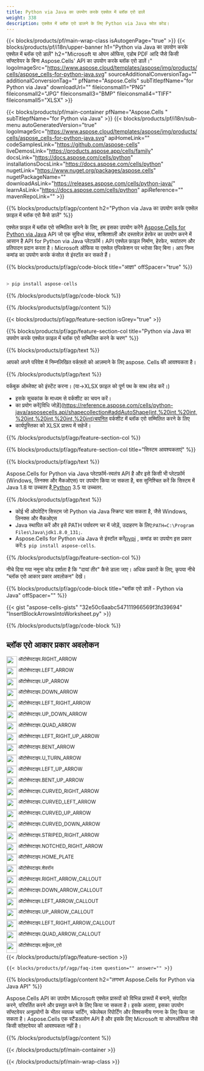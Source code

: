 ```yaml
---
title: Python via Java का उपयोग करके एक्सेल में ब्लॉक एरो डालें
weight: 338
description: एक्सेल में ब्लॉक एरो डालने के लिए Python via Java स्रोत कोड।
---
```

{{< blocks/products/pf/main-wrap-class isAutogenPage="true" >}}
{{< blocks/products/pf/i18n/upper-banner h1="Python via Java का उपयोग करके एक्सेल में ब्लॉक एरो डालें" h2="Microsoft या ओपन ऑफिस, एडोब PDF आदि जैसे किसी सॉफ्टवेयर के बिना Aspose.Cells\' API का उपयोग करके ब्लॉक एरो डालें।" logoImageSrc="https://www.aspose.cloud/templates/aspose/img/products/cells/aspose_cells-for-python-java.svg" sourceAdditionalConversionTag="" additionalConversionTag="" pfName="Aspose.Cells" subTitlepfName="for Python via Java" downloadUrl="" fileiconsmall1="PNG" fileiconsmall2="JPG" fileiconsmall3="BMP" fileiconsmall4="TIFF" fileiconsmall5="XLSX" >}}

{{< blocks/products/pf/main-container pfName="Aspose.Cells " subTitlepfName="for Python via Java" >}}
{{< blocks/products/pf/i18n/sub-menu autoGeneratedVersion="true" logoImageSrc="https://www.aspose.cloud/templates/aspose/img/products/cells/aspose_cells-for-python-java.svg" apiHomeLink="" codeSamplesLink="https://github.com/aspose-cells" liveDemosLink="https://products.aspose.app/cells/family" docsLink="https://docs.aspose.com/cells/python" installationsDocsLink="https://docs.aspose.com/cells/python" nugetLink="https://www.nuget.org/packages/aspose.cells" nugetPackageName="" downloadAsLink="https://releases.aspose.com/cells/python-java/" learnAsLink="https://docs.aspose.com/cells/python" apiReference="" mavenRepoLink="" >}}

{{% blocks/products/pf/agp/content h2="Python via Java का उपयोग करके एक्सेल फ़ाइल में ब्लॉक एरो कैसे डालें" %}}

एक्सेल फ़ाइल में ब्लॉक एरो सम्मिलित करने के लिए, हम इसका उपयोग करेंगे
 [Aspose.Cells for Python via Java](https://pypi.org/project/aspose-cells/) 
 API जो एक सुविधा संपन्न, शक्तिशाली और दस्तावेज़ हेरफेर का उपयोग करने में आसान है API for Python via Java प्लेटफ़ॉर्म। API एक्सेल फ़ाइल निर्माण, हेरफेर, रूपांतरण और प्रतिपादन प्रदान करता है। Microsoft ऑफिस या एक्सेल एप्लिकेशन पर भरोसा किए बिना। आप निम्न कमांड का उपयोग करके कंसोल से इंस्टॉल कर सकते हैं।

{{% blocks/products/pf/agp/code-block title="आज्ञा" offSpacer="true" %}}

```cs

> pip install aspose-cells

```

{{% /blocks/products/pf/agp/code-block %}}

{{% /blocks/products/pf/agp/content %}}

{{< blocks/products/pf/agp/feature-section isGrey="true" >}}

{{% blocks/products/pf/agp/feature-section-col title="Python via Java का उपयोग करके एक्सेल फ़ाइल में ब्लॉक एरो सम्मिलित करने के चरण" %}}

{{% blocks/products/pf/agp/text %}}

आपको अपने परिवेश में निम्नलिखित वर्कफ़्लो को आज़माने के लिए aspose. Cells की आवश्यकता है।

{{% /blocks/products/pf/agp/text %}}

वर्कबुक ऑब्जेक्ट को इंस्टेंट करना। (या->XLSX फ़ाइल को पूर्ण पथ के साथ लोड करें।)
+ इसके सूचकांक के माध्यम से वर्कशीट का चयन करें।
 + का प्रयोग करें[विधि जोड़ें](https://reference.aspose.com/cells/python-java/asposecells.api/shapecollection#addAutoShape(int,%20int,%20int,%20int,%20int,%20int,%20int)चयनित वर्कशीट में ब्लॉक एरो सम्मिलित करने के लिए
+ कार्यपुस्तिका को XLSX प्रारूप में सहेजें।

{{% /blocks/products/pf/agp/feature-section-col %}}

{{% blocks/products/pf/agp/feature-section-col title="सिस्टम आवश्यकताएं" %}}

{{% blocks/products/pf/agp/text %}}

Aspose.Cells for Python via Java प्लेटफ़ॉर्म-स्वतंत्र API है और इसे किसी भी प्लेटफ़ॉर्म (Windows, लिनक्स और मैकओएस) पर उपयोग किया जा सकता है, बस सुनिश्चित करें कि सिस्टम में Java 1.8 या उच्चतर है,[Python](https://www.python.org/downloads/) 3.5 या उच्चतर.
 
{{% /blocks/products/pf/agp/text %}}

- कोई भी ऑपरेटिंग सिस्टम जो Python via Java स्क्रिप्ट चला सकता है, जैसे Windows, लिनक्स और मैकओएस
-  Java स्थापित करें और इसे PATH पर्यावरण चर में जोड़ें, उदाहरण के लिए:<code>PATH=C:\Program Files\Java\jdk1.8.0_131;</code>.
-  Aspose.Cells for Python via Java से इंस्टॉल करें<a href="https://pypi.org/project/aspose-cells/">pypi</a> , कमांड का उपयोग इस प्रकार करें:<code>$ pip install aspose-cells</code>.

{{% /blocks/products/pf/agp/feature-section-col %}}

नीचे दिया गया नमूना कोड दर्शाता है कि "दायां तीर" कैसे डाला जाए। अधिक प्रकारों के लिए, कृपया नीचे "ब्लॉक एरो आकार प्रकार अवलोकन" देखें।

{{% blocks/products/pf/agp/code-block title="ब्लॉक एरो डालें - Python via Java" offSpacer="" %}}

{{< gist "aspose-cells-gists" "32e50c6aabc547111966569f3fd39694" "InsertBlockArrowsIntoWorksheet.py" >}}

{{% /blocks/products/pf/agp/code-block %}}

<div class="container-fluid features-section bg-gray">
 <a class="anchor" id="features" name="features">
 </a>
 <div class="row">
  <div class="container">
   <h2 class="pr-ft">
 ब्लॉक एरो आकार प्रकार अवलोकन
   </h2>
   <div class="col-lg-4">
    <!--em class="fa fa-chrome ico-blue fa-2x col-lg-2">
    </em-->
    <img src="/cells/net/shapes/insert-block-arrows-to-excel/arrow_right.png" align="left" width="28" height="28">
    <p class="col-lg-10" style="font-size:0.8rem !important;">
 ऑटोशेपटाइप.RIGHT_ARROW
    </p>
   </div>
   <div class="col-lg-4">
    <img src="/cells/net/shapes/insert-block-arrows-to-excel/arrow_left.png" align="left" width="28" height="28">
    <p class="col-lg-10" style="font-size:0.8rem !important;">
 ऑटोशेपटाइप.LEFT_ARROW
    </p>
   </div>
   <div class="col-lg-4">
    <img src="/cells/net/shapes/insert-block-arrows-to-excel/arrow_up.png" align="left" width="28" height="28">
    <p class="col-lg-10" style="font-size:0.8rem !important;">
 ऑटोशेपटाइप.UP_ARROW
    </p>
   </div>
   <div class="col-lg-4">
    <img src="/cells/net/shapes/insert-block-arrows-to-excel/arrow_down.png" align="left" width="28" height="28">
    <p class="col-lg-10" style="font-size:0.8rem !important;">
 ऑटोशेपटाइप.DOWN_ARROW
    </p>
   </div>
   <div class="col-lg-4">
    <img src="/cells/net/shapes/insert-block-arrows-to-excel/arrow_left_right.png" align="left" width="28" height="28">
    <p class="col-lg-10" style="font-size:0.8rem !important;">
 ऑटोशेपटाइप.LEFT_RIGHT_ARROW
    </p>
   </div>
   <div class="col-lg-4">
    <img src="/cells/net/shapes/insert-block-arrows-to-excel/arrow_up_down.png" align="left" width="28" height="28">
    <p class="col-lg-10" style="font-size:0.8rem !important;">
 ऑटोशेपटाइप.UP_DOWN_ARROW
    </p>
   </div>
   <div class="col-lg-4">
    <img src="/cells/net/shapes/insert-block-arrows-to-excel/arrow_quad.png" align="left" width="28" height="28">
    <p class="col-lg-10" style="font-size:0.8rem !important;">
 ऑटोशेपटाइप.QUAD_ARROW
    </p>
   </div>
   <div class="col-lg-4">
    <img src="/cells/net/shapes/insert-block-arrows-to-excel/arrow_left_right_up.png" align="left" width="28" height="28">
    <p class="col-lg-10" style="font-size:0.8rem !important;">
 ऑटोशेपटाइप.LEFT_RIGHT_UP_ARROW
    </p>
   </div>
   <div class="col-lg-4">
    <img src="/cells/net/shapes/insert-block-arrows-to-excel/arrow_bent.png" align="left" width="28" height="28">
    <p class="col-lg-10" style="font-size:0.8rem !important;">
 ऑटोशेपटाइप.BENT_ARROW
    </p>
   </div>
   <div class="col-lg-4">
    <img src="/cells/net/shapes/insert-block-arrows-to-excel/arrow_uturn.png" align="left" width="28" height="28">
    <p class="col-lg-10" style="font-size:0.8rem !important;">
 ऑटोशेपटाइप.U_TURN_ARROW
    </p>
   </div>
   <div class="col-lg-4">
    <img src="/cells/net/shapes/insert-block-arrows-to-excel/arrow_left_up.png" align="left" width="28" height="28">
    <p class="col-lg-10" style="font-size:0.8rem !important;">
 ऑटोशेपटाइप.LEFT_UP_ARROW
    </p>
   </div>
   <div class="col-lg-4">
    <img src="/cells/net/shapes/insert-block-arrows-to-excel/arrow_bent_up.png" align="left" width="28" height="28">
    <p class="col-lg-10" style="font-size:0.8rem !important;">
 ऑटोशेपटाइप.BENT_UP_ARROW
    </p>
   </div>
   <div class="col-lg-4">
    <img src="/cells/net/shapes/insert-block-arrows-to-excel/arrow_curved_right.png" align="left" width="28" height="28">
    <p class="col-lg-10" style="font-size:0.8rem !important;">
 ऑटोशेपटाइप.CURVED_RIGHT_ARROW
    </p>
   </div>
   <div class="col-lg-4">
    <img src="/cells/net/shapes/insert-block-arrows-to-excel/arrow_curved_left.png" align="left" width="28" height="28">
    <p class="col-lg-10" style="font-size:0.8rem !important;">
 ऑटोशेपटाइप.CURVED_LEFT_ARROW
    </p>
   </div>
   <div class="col-lg-4">
    <img src="/cells/net/shapes/insert-block-arrows-to-excel/arrow_curved_up.png" align="left" width="28" height="28">
    <p class="col-lg-10" style="font-size:0.8rem !important;">
 ऑटोशेपटाइप.CURVED_UP_ARROW
    </p>
   </div>
   <div class="col-lg-4">
    <img src="/cells/net/shapes/insert-block-arrows-to-excel/arrow_curved_down.png" align="left" width="28" height="28">
    <p class="col-lg-10" style="font-size:0.8rem !important;">
 ऑटोशेपटाइप.CURVED_DOWN_ARROW
    </p>
   </div>
   <div class="col-lg-4">
    <img src="/cells/net/shapes/insert-block-arrows-to-excel/arrow_striped_right.png" align="left" width="28" height="28">
    <p class="col-lg-10" style="font-size:0.8rem !important;">
 ऑटोशेपटाइप.STRIPED_RIGHT_ARROW
    </p>
   </div>
   <div class="col-lg-4">
    <img src="/cells/net/shapes/insert-block-arrows-to-excel/arrow_notched_right.png" align="left" width="28" height="28">
    <p class="col-lg-10" style="font-size:0.8rem !important;">
 ऑटोशेपटाइप.NOTCHED_RIGHT_ARROW
    </p>
   </div>
   <div class="col-lg-4">
    <img src="/cells/net/shapes/insert-block-arrows-to-excel/arrow_home_plate.png" align="left" width="28" height="28">
    <p class="col-lg-10" style="font-size:0.8rem !important;">
 ऑटोशेपटाइप.HOME_PLATE
    </p>
   </div>
   <div class="col-lg-4">
    <img src="/cells/net/shapes/insert-block-arrows-to-excel/arrow_chevron.png" align="left" width="28" height="28">
    <p class="col-lg-10" style="font-size:0.8rem !important;">
 ऑटोशेपटाइप.शेवरॉन
    </p>
   </div>
   <div class="col-lg-4">
    <img src="/cells/net/shapes/insert-block-arrows-to-excel/arrow_right_callout.png" align="left" width="28" height="28">
    <p class="col-lg-10" style="font-size:0.8rem !important;">
ऑटोशेपटाइप.RIGHT_ARROW_CALLOUT
    </p>
   </div>
   <div class="col-lg-4">
    <img src="/cells/net/shapes/insert-block-arrows-to-excel/arrow_down_callout.png" align="left" width="28" height="28">
    <p class="col-lg-10" style="font-size:0.8rem !important;">
 ऑटोशेपटाइप.DOWN_ARROW_CALLOUT
    </p>
   </div>
   <div class="col-lg-4">
    <img src="/cells/net/shapes/insert-block-arrows-to-excel/arrow_left_callout.png" align="left" width="28" height="28">
    <p class="col-lg-10" style="font-size:0.8rem !important;">
 ऑटोशेपटाइप.LEFT_ARROW_CALLOUT
    </p>
   </div>
   <div class="col-lg-4">
    <img src="/cells/net/shapes/insert-block-arrows-to-excel/arrow_up_callout.png" align="left" width="28" height="28">
    <p class="col-lg-10" style="font-size:0.8rem !important;">
 ऑटोशेपटाइप.UP_ARROW_CALLOUT
    </p>
   </div>
   <div class="col-lg-4">
    <img src="/cells/net/shapes/insert-block-arrows-to-excel/arrow_left_right_callout.png" align="left" width="28" height="28">
    <p class="col-lg-10" style="font-size:0.8rem !important;">
 ऑटोशेपटाइप.LEFT_RIGHT_ARROW_CALLOUT
    </p>
   </div>
   <div class="col-lg-4">
    <img src="/cells/net/shapes/insert-block-arrows-to-excel/arrow_quad_callout.png" align="left" width="28" height="28">
    <p class="col-lg-10" style="font-size:0.8rem !important;">
 ऑटोशेपटाइप.QUAD_ARROW_CALLOUT
    </p>
   </div>
   <div class="col-lg-4">
    <img src="/cells/net/shapes/insert-block-arrows-to-excel/arrow_circular.png" align="left" width="28" height="28">
    <p class="col-lg-10" style="font-size:0.8rem !important;">
 ऑटोशेपटाइप.सर्कुलर_एरो
    </p>
   </div>
  </div>
 </div>
</div>

{{< /blocks/products/pf/agp/feature-section >}}

    {{< blocks/products/pf/agp/faq-item question="" answer="" >}}
 

<!-- aboutfile Starts -->

{{% blocks/products/pf/agp/content h2="लगभग Aspose.Cells for Python via Java API" %}}

 Aspose.Cells API का उपयोग Microsoft एक्सेल प्रारूपों को विभिन्न प्रारूपों में बनाने, संपादित करने, परिवर्तित करने और प्रस्तुत करने के लिए किया जा सकता है। इसके अलावा, इसका उपयोग सॉफ्टवेयर अनुप्रयोगों के भीतर व्यापक चार्टिंग, स्केलेबल रिपोर्टिंग और विश्वसनीय गणना के लिए किया जा सकता है। Aspose.Cells एक स्टैंडअलोन API है और इसके लिए Microsoft या ओपनऑफिस जैसे किसी सॉफ़्टवेयर की आवश्यकता नहीं है।

{{% /blocks/products/pf/agp/content %}}



<!-- aboutfile Ends -->
<!--
{{< blocks/products/pf/agp/other-supported-section title="Other Supported Splitting Formats" subTitle="Using Python, One can also split large file into chunks of many other file formats including." >}}

{{< blocks/products/pf/agp/other-supported-section-item href="https://products.aspose.com/cells/net/splitter/ods/" name="ODS" description="OpenDocument Spreadsheet File" >}}
{{< blocks/products/pf/agp/other-supported-section-item href="https://products.aspose.com/cells/net/splitter/xls/" name="XLS" description="Excel Binary Format" >}}
{{< blocks/products/pf/agp/other-supported-section-item href="https://products.aspose.com/cells/net/splitter/xlsb/" name="XLSB" description="Binary Excel Workbook File" >}}
{{< blocks/products/pf/agp/other-supported-section-item href="https://products.aspose.com/cells/net/splitter/xlsm/" name="XLSM" description="Spreadsheet File" >}}

{{< /blocks/products/pf/agp/other-supported-section >}}

-->

{{< /blocks/products/pf/main-container >}}
    
{{< /blocks/products/pf/main-wrap-class >}}
